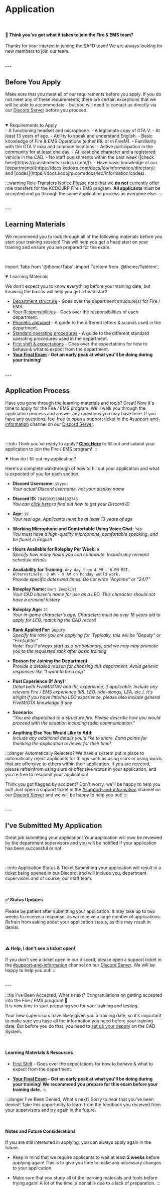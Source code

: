 # Application

<br/>

#### 🚓 Think you’ve got what it takes to join the Fire & EMS team?
Thanks for your interest in joining the SAFD team! We are always looking for new members to join our team.

<br/>
---
<br/>

## Before You Apply

Make sure that you meet all of our requirements before you apply. If you do not meet any of these requirements, there are certain exceptions that we will be able to accommodate - but you will need to contact us directly via our [Discord Server](https://discord.gg/kcdojrp) before you proceed.

<br/>

<details open>
  <summary>Requirements to Apply</summary>
  - A functioning headset and microphone.
  - A legitimate copy of GTA V.
  - At least 13 years of age.
  - Ability to speak and understand English.
  - Basic knowledge of Fire & EMS Operations (either IRL or in FiveM).
  - Familiarity with the GTA V map and common locations.
  - Active participation in the community for at least one day.
  - At least one character and a registered vehicle in the CAD.
  - No staff punishments within the past week ([check here](https://punishments.kcdojrp.com/)).
  - Have basic knowledge of our [departments](https://docs.kcdojrp.com/docs/leo/information/directory) and [codes](https://docs.kcdojrp.com/docs/leo/information/codes).
</details>

:::warning Role Transfers Notice
Please note that we **do not** currently offer role transfers for the KCDOJRP Fire / EMS program. **All applicants** must be accepted and go through the same application process as everyone else.
:::

<br/>
---
<br/>

## Learning Materials

We recommend you to look through all of the following materials before you start your training session! This will help you get a head start on your training and ensure you are prepared for the exam.

<br/>

import Tabs from '@theme/Tabs';
import TabItem from '@theme/TabItem';

<!--

+=======================================================================================+
|                                                                                       |
|  Paneedah: Commented out - we dont currently have more than just the SAFD department  |
|                                                                                       |
+=======================================================================================+

## Choose Your Agency

Before you apply, you will need to decide on a department you'd like to join. Different departments will cover different areas of the city - so it's important to choose the one that best fits your interests and career goals. You can also have a look at the [Active Roster](/docs/fire-ems/roster) to see what roles the departments are currently offering.

<Tabs>
  <TabItem value="active" label="Open Departments" default>

:::info Open Departments
The following departments are currently active and accepting new applicants for the KCDOJRP Fire / EMS program.

- **BCSO** (Blaine County Sheriff's Office)
- **LSPD** (Los Santos Police Department)
- **SAHP** (San Andreas Highway Patrol // State Police)
:::

  </TabItem>
  <TabItem value="inactive" label="Closed Departments">

:::info Closed Departments
The following departments are currently closed, and will be managed by the departments above until further notice.

- **SSPD** (Sandy Shores Police Department) - managed by **BCSO/LSPD/SAHP** until further notice.
- **LSSO** (Los Santos Sheriff's Office) - managed by **BCSO/LSPD/SAHP** until further notice.
:::

  </TabItem>
</Tabs>

<br/>

-->

<details open>
  <summary>Learning Materials</summary>

  We don't expect you to know everything before your training date, but knowing the basics will help you get a head start!

  - [Department structure](/docs/fire-ems/learning/structure) - Goes over the department structure(s) for Fire / EMS.
  - [Your Responsibilities](/docs/fire-ems/learning/responsibilities) - Goes over the responsibilities of each department.
  - [Phonetic alphabet](/docs/law-enforcement/learning/alphabet) - A guide to the different letters & sounds used in the department.
  - [Standard operating procedures](/docs/fire-ems/learning/sop) - A guide to the different standard operating procedures used in the department.
  - [First shift & expectations](/docs/fire-ems/learning/first-shift) - Goes over the expectations for how to behave & what to expect from the department.
  - **[Your Final Exam](/docs/fire-ems/learning/fto-guide) - Get an early peak at what you'll be doing during your training!**
</details>

<br/>
---
<br/>

## Application Process

Have you gone through the learning materials and tools? Great! Now it's time to apply for the Fire / EMS program. We'll walk you through the application process and answer any questions you may have here. If you have any questions, feel free to open a support ticket in the [#support-and-information](https://discord.com/channels/1132847710282727565/1134209356708196392) channel on our [Discord Server](https://discord.gg/kcdojrp).

<br/>

:::info Think you've ready to apply?
**[Click Here](https://docs.kcdojrp.com/apply)** to fill out and submit your application to join the Fire / EMS program!
:::

<details open>
  <summary>How do I fill out my application?</summary>

  Here's a complete walkthrough of how to fill out your application and what is expected of you for each section.

  - **Discord Username:** `skyycc`  
    _Your actual Discord username, not your display name_

  - **Discord ID:** `704900355804102746`  
    _You can [click here](https://support.discord.com/hc/en-us/articles/206346498-Where-can-I-find-my-User-Server-Message-ID) to find out how to get your Discord ID_

  - **Age:** `19`  
    _Your real age. Applicants must be at least 13 years of age_

  - **Working Microphone and Comfortable Using Voice Chat:** `Yes`  
    _You must have a high-quality microphone, comfortable speaking, and be fluent in English_

  - **Hours Available for Roleplay Per Week:** `8`  
    _Specify how many hours you can contribute. Include any relevant schedule details_

  - **Availability for Training:** `Any day from 4 PM - 6 PM MST. Alternatively, 8 AM - 9 AM on Monday would work.`  
    _Provide specific dates and times. Do not write "Anytime" or "24/7"_

  - **Roleplay Name:** `Bart Zeepkist`  
    _Your CAD citizen's name for use as a LEO. This character should not have a criminal history_

  - **Roleplay Age:** `21`  
    _Your in-game character's age. Characters must be over 18 years old to apply for LEO, matching the CAD record_

  - **Rank Applied For:** `Deputy`  
    _Specify the rank you are applying for. Typically, this will be "Deputy" or "Firefighter"_  
    _Note: You’ll always start as a probationary, and we may may promote you to the requested rank after basic training_

  - **Reason for Joining the Department:**  
    _Provide a detailed reason for choosing this department. Avoid generic responses like "I want to be a cop"_

  - **Past Experience (If Any):**  
    _Detail both FiveM/GTAV and IRL experience, if applicable. Include any relevant Fire / EMS experience (IRL LEO, ride-alongs, LEA, etc.)._
    _It's alright if you have little/no LEO experience, please also include general FiveM/GTA knowledge if any_

  - **Scenario:**  
    _"You are dispatched to a structure fire. Please describe how you would proceed with the situation including radio communication."_  

  - **Anything Else You Would Like to Add:**  
    _Include any additional details you’d like to share. Extra points for thanking the application reviewer for their time!_
</details>

:::danger Automatically Rejected?
We have a system put in place to automatically reject applicants for things such as using slurs or using words that are offensive to others within their application. If you are rejected, please refrainfrom  using slurs or offensive words in your application, and you're free to resubmit your application!

Think you got flagged by accident? Don't worry, we'll be happy to help you out! Just open a support ticket in the [#support-and-information](https://discord.com/channels/1132847710282727565/1134209356708196392) channel on our [Discord Server](https://discord.gg/kcdojrp) and we will be happy to help you out!
:::

<br/>
---
<br/>

## I've Submitted My Application

Great job submitting your application! Your application will now be reviewed by the department supervisors and you will be notified if your application has been successful or not.

<br/>

:::info Application Status & Ticket
Submitting your application will result in a ticket being opened in our Discord, and will include you, department supervisors and of course, our staff team.

<br/>

#### ✅ Status Updates
Please be patient after submitting your application. It may take up to two weeks to receive a response, as we receive a large number of applications. Refrain from asking about your application status, as this may result in denial.

<br/>

#### ⚠️ Help, I don't see a ticket open!
If you don't see a ticket open in our discord, please open a support ticket in the [#support-and-information](https://discord.com/channels/1132847710282727565/1134209356708196392) channel on our [Discord Server](https://discord.gg/kcdojrp). We will be happy to help you out!
:::

<br/>
---
<br/>

<Tabs>
  <TabItem value="learn" label="I've Been Accepted" default>

:::tip I've Been Accepted, What's next?
Congratulations on getting accepted into the Fire / EMS program! 🎉<br/>
It is now time to start preparing you for your training and testing.

Your new supervisors have likely given you a training date, so it's important to make sure you have all the information you need before your training date.
But before you do that, you need to [set up your deputy](/docs/fire-ems/learning/setting-up) on the CAD System.

<br/>

#### Learning Materials & Resources
- [First Shift](/docs/fire-ems/learning/first-shift) - Goes over the expectations for how to behave & what to expect from the department.
- **[Your Final Exam](/docs/fire-ems/learning/fto-guide) - Get an early peak at what you'll be doing during your training! We recommend you prepare for this exam before your training date.**
:::

  </TabItem>
  <TabItem value="denied" label="I've Been Denied">

:::danger I've Been Denied, What's next?
Sorry to hear that you've been denied! Take this opportunity to learn from the feedback you received from your supervisors and try again in the future.

<br/>

#### Notes and Future Considerations
If you are still interested in applying, you can always apply again in the future.
- Keep in mind that we require applicants to wait at least **2 weeks** before applying again! This is to give you time to make any necessary changes to your application.
- Make sure that you study all of the learning materials and tools before trying again! A lot of the time, a denial is due to a lack of preparation.
:::

  </TabItem>
</Tabs>
